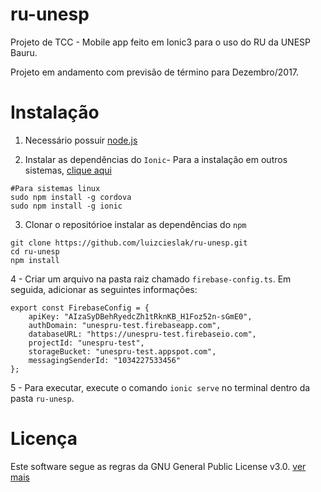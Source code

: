 # ru-unesp
Projeto de TCC - Mobile app feito em Ionic3 para o uso do RU da UNESP Bauru.

Projeto em andamento com previsão de término para Dezembro/2017.

# Instalação

1. Necessário possuir [node.js](https://nodejs.org/en/)

2. Instalar as dependências do `Ionic`- Para a instalação em outros sistemas, [clique aqui](http://ionicframework.com/docs/intro/installation/)

```
#Para sistemas linux
sudo npm install -g cordova
sudo npm install -g ionic
```


3. Clonar o repositórioe instalar as dependências do `npm`
```
git clone https://github.com/luizcieslak/ru-unesp.git
cd ru-unesp
npm install
```

4 - Criar um arquivo na pasta raiz chamado `firebase-config.ts`. Em seguida, adicionar as seguintes informações:
```
export const FirebaseConfig = {
    apiKey: "AIzaSyDBehRyedcZh1tRknKB_H1Foz52n-sGmE0",
    authDomain: "unespru-test.firebaseapp.com",
    databaseURL: "https://unespru-test.firebaseio.com",
    projectId: "unespru-test",
    storageBucket: "unespru-test.appspot.com",
    messagingSenderId: "1034227533456"
};
```

5 - Para executar, execute o comando `ionic serve` no terminal dentro da pasta `ru-unesp`.

# Licença

Este software segue as regras da GNU General Public License v3.0. [ver mais](https://www.gnu.org/licenses/gpl-3.0.en.html)

